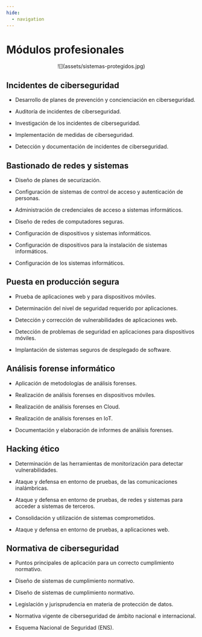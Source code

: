 ```yaml
---
hide:
  - navigation
---
```


# Módulos profesionales

<center>
![](assets/sistemas-protegidos.jpg)
</center>

## Incidentes de ciberseguridad

* Desarrollo de planes de prevención y concienciación en ciberseguridad.

* Auditoría de incidentes de ciberseguridad.

* Investigación de los incidentes de ciberseguridad.

* Implementación de medidas de ciberseguridad.

* Detección y documentación de incidentes de ciberseguridad.


## Bastionado de redes y sistemas

* Diseño de planes de securización.

* Configuración de sistemas de control de acceso y autenticación de personas.

* Administración de credenciales de acceso a sistemas informáticos.

* Diseño de redes de computadores seguras.

* Configuración de dispositivos y sistemas informáticos.

* Configuración de dispositivos para la instalación de sistemas informáticos.

* Configuración de los sistemas informáticos.


## Puesta en producción segura

* Prueba de aplicaciones web y para dispositivos móviles.

* Determinación del nivel de seguridad requerido por aplicaciones.

* Detección y corrección de vulnerabilidades de aplicaciones web.

* Detección de problemas de seguridad en aplicaciones para dispositivos móviles.

* Implantación de sistemas seguros de desplegado de software.

## Análisis forense informático

* Aplicación de metodologías de análisis forenses.

* Realización de análisis forenses en dispositivos móviles.

* Realización de análisis forenses en Cloud.

* Realización de análisis forenses en IoT.

* Documentación y elaboración de informes de análisis forenses.

## Hacking ético

* Determinación de las herramientas de monitorización para detectar vulnerabilidades.

* Ataque y defensa en entorno de pruebas, de las comunicaciones inalámbricas.

* Ataque y defensa en entorno de pruebas, de redes y sistemas para acceder a sistemas de terceros.

* Consolidación y utilización de sistemas comprometidos.

* Ataque y defensa en entorno de pruebas, a aplicaciones web.

## Normativa de ciberseguridad

* Puntos principales de aplicación para un correcto cumplimiento normativo.

* Diseño de sistemas de cumplimiento normativo.

* Diseño de sistemas de cumplimiento normativo.

* Legislación y jurisprudencia en materia de protección de datos.

* Normativa vigente de ciberseguridad de ámbito nacional e internacional.

* Esquema Nacional de Seguridad (ENS).